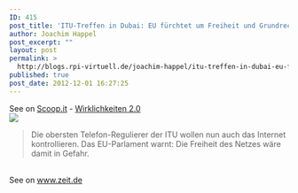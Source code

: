 ```yaml
---
ID: 415
post_title: 'ITU-Treffen in Dubai: EU fürchtet um Freiheit und Grundrechte im Netz'
author: Joachim Happel
post_excerpt: ""
layout: post
permalink: >
  http://blogs.rpi-virtuell.de/joachim-happel/itu-treffen-in-dubai-eu-furchtet-um-freiheit-und-grundrechte-im-netz/
published: true
post_date: 2012-12-01 16:27:25
---
```

See on <a href='http://www.scoop.it/t/wirklichkeiten-2-0/p/3553235869/itu-treffen-in-dubai-eu-furchtet-um-freiheit-und-grundrechte-im-netz'>Scoop.it</a> - <a href='http://www.scoop.it/t/wirklichkeiten-2-0'>Wirklichkeiten 2.0</a><br /><a href='http://www.scoop.it/t/wirklichkeiten-2-0/p/3553235869/itu-treffen-in-dubai-eu-furchtet-um-freiheit-und-grundrechte-im-netz'><img src='http://img.scoop.it/0rB8tMBSsG-J7rrSfo7chDl72eJkfbmt4t8yenImKBXEejxNn4ZJNZ2ss5Ku7Cxt' /></a><br /><blockquote> Die obersten Telefon-Regulierer der ITU wollen nun auch das Internet kontrollieren. Das EU-Parlament warnt: Die Freiheit des Netzes w&auml;re damit in Gefahr.</blockquote><br />See on <a href='http://www.zeit.de/digital/internet/2012-11/itu-dubai-netzfreiheit'>www.zeit.de</a>